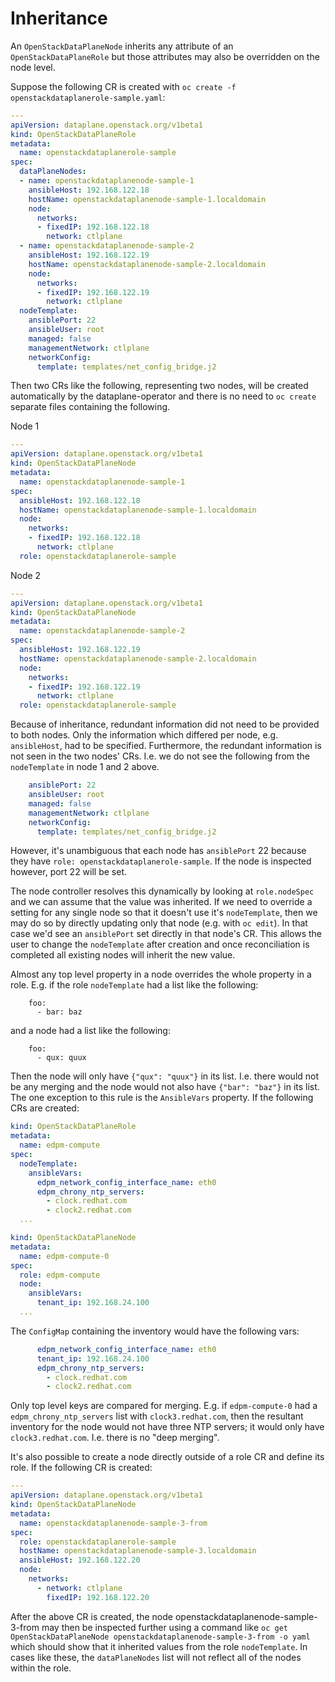 # Inheritance

An `OpenStackDataPlaneNode` inherits any attribute of an
`OpenStackDataPlaneRole` but those attributes may also be overridden
on the node level.

Suppose the following CR is created with `oc create -f
openstackdataplanerole-sample.yaml`:

```yaml
---
apiVersion: dataplane.openstack.org/v1beta1
kind: OpenStackDataPlaneRole
metadata:
  name: openstackdataplanerole-sample
spec:
  dataPlaneNodes:
  - name: openstackdataplanenode-sample-1
    ansibleHost: 192.168.122.18
    hostName: openstackdataplanenode-sample-1.localdomain
    node:
      networks:
      - fixedIP: 192.168.122.18
        network: ctlplane
  - name: openstackdataplanenode-sample-2
    ansibleHost: 192.168.122.19
    hostName: openstackdataplanenode-sample-2.localdomain
    node:
      networks:
      - fixedIP: 192.168.122.19
        network: ctlplane
  nodeTemplate:
    ansiblePort: 22
    ansibleUser: root
    managed: false
    managementNetwork: ctlplane
    networkConfig:
      template: templates/net_config_bridge.j2
```

Then two CRs like the following, representing two nodes, will be
created automatically by the dataplane-operator and there is no
need to `oc create` separate files containing the following.

Node 1

```yaml
---
apiVersion: dataplane.openstack.org/v1beta1
kind: OpenStackDataPlaneNode
metadata:
  name: openstackdataplanenode-sample-1
spec:
  ansibleHost: 192.168.122.18
  hostName: openstackdataplanenode-sample-1.localdomain
  node:
    networks:
    - fixedIP: 192.168.122.18
      network: ctlplane
  role: openstackdataplanerole-sample
```

Node 2

```yaml
---
apiVersion: dataplane.openstack.org/v1beta1
kind: OpenStackDataPlaneNode
metadata:
  name: openstackdataplanenode-sample-2
spec:
  ansibleHost: 192.168.122.19
  hostName: openstackdataplanenode-sample-2.localdomain
  node:
    networks:
    - fixedIP: 192.168.122.19
      network: ctlplane
  role: openstackdataplanerole-sample
```

Because of inheritance, redundant information did not need to be
provided to both nodes. Only the information which differed per node,
e.g. `ansibleHost`, had to be specified. Furthermore, the redundant
information is not seen in the two nodes' CRs. I.e. we do not see the
following from the `nodeTemplate` in node 1 and 2 above.

```yaml
    ansiblePort: 22
    ansibleUser: root
    managed: false
    managementNetwork: ctlplane
    networkConfig:
      template: templates/net_config_bridge.j2
```

However, it's unambiguous that each node has `ansiblePort` 22
because they have `role: openstackdataplanerole-sample`. If the
node is inspected however, port 22 will be set.

The node controller resolves this dynamically by looking at
`role.nodeSpec` and we can assume that the value was inherited.
If we need to override a setting for any single node so that it
doesn't use it's `nodeTemplate`, then we may do so by directly
updating only that node (e.g. with `oc edit`). In that case we'd see
an `ansiblePort` set directly in that node's CR. This allows the user
to change the `nodeTemplate` after creation and once reconciliation is
completed all existing nodes will inherit the new value.

Almost any top level property in a node overrides the whole property
in a role. E.g. if the role `nodeTemplate` had a list like the
following:

```
    foo:
      - bar: baz
```

and a node had a list like the following:

```
    foo:
      - qux: quux
```

Then the node will only have `{"qux": "quux"}` in its list. I.e. there
would not be any merging and the node would not also have `{"bar":
"baz"}` in its list. The one exception to this rule is the
`AnsibleVars` property. If the following CRs are created:

```yaml
kind: OpenStackDataPlaneRole
metadata:
  name: edpm-compute
spec:
  nodeTemplate:
    ansibleVars:
      edpm_network_config_interface_name: eth0
      edpm_chrony_ntp_servers:
        - clock.redhat.com
        - clock2.redhat.com
  ...
```

```yaml
kind: OpenStackDataPlaneNode
metadata:
  name: edpm-compute-0
spec:
  role: edpm-compute
  node:
    ansibleVars:
      tenant_ip: 192.168.24.100
  ...
```

The `ConfigMap` containing the inventory would have the following
vars:

```yaml
      edpm_network_config_interface_name: eth0
      tenant_ip: 192.168.24.100
      edpm_chrony_ntp_servers:
        - clock.redhat.com
        - clock2.redhat.com
```

Only top level keys are compared for merging. E.g. if `edpm-compute-0`
had a `edpm_chrony_ntp_servers` list with `clock3.redhat.com`, then
the resultant inventory for the node would not have three NTP servers;
it would only have `clock3.redhat.com`. I.e. there is no "deep
merging".

It's also possible to create a node directly outside of a role CR
and define its role. If the following CR is created:

```yaml
---
apiVersion: dataplane.openstack.org/v1beta1
kind: OpenStackDataPlaneNode
metadata:
  name: openstackdataplanenode-sample-3-from
spec:
  role: openstackdataplanerole-sample
  hostName: openstackdataplanenode-sample-3.localdomain
  ansibleHost: 192.168.122.20
  node:
    networks:
      - network: ctlplane
        fixedIP: 192.168.122.20
```

After the above CR is created, the node
openstackdataplanenode-sample-3-from may then be inspected further
using a command like
`oc get OpenStackDataPlaneNode openstackdataplanenode-sample-3-from -o
yaml` which should show that it inherited values from the role
`nodeTemplate`. In cases like these, the `dataPlaneNodes` list will
not reflect all of the nodes within the role.
